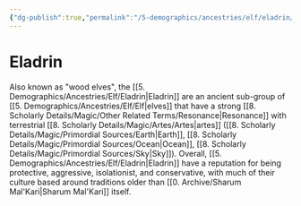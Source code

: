 ```yaml
---
{"dg-publish":true,"permalink":"/5-demographics/ancestries/elf/eladrin/","noteIcon":""}
---
```


# Eladrin

Also known as "wood elves", the [[5. Demographics/Ancestries/Elf/Eladrin\|Eladrin]] are an ancient sub-group of [[5. Demographics/Ancestries/Elf/Elf\|elves]] that have a strong [[8. Scholarly Details/Magic/Other Related Terms/Resonance\|Resonance]] with terrestrial [[8. Scholarly Details/Magic/Artes/Artes\|artes]] ([[8. Scholarly Details/Magic/Primordial Sources/Earth\|Earth]], [[8. Scholarly Details/Magic/Primordial Sources/Ocean\|Ocean]], [[8. Scholarly Details/Magic/Primordial Sources/Sky\|Sky]]). Overall, [[5. Demographics/Ancestries/Elf/Eladrin\|Eladrin]] have a reputation for being protective, aggressive, isolationist, and conservative, with much of their culture based around traditions older than [[0. Archive/Sharum Mal'Kari\|Sharum Mal'Kari]] itself. 